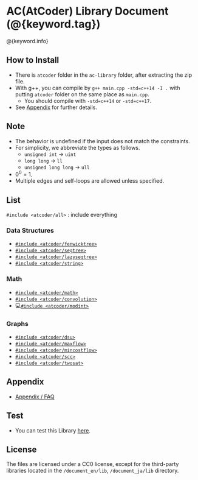 # AC(AtCoder) Library Document (@{keyword.tag})

@{keyword.info}

## How to Install

- There is `atcoder` folder in the `ac-library` folder, after extracting the zip file.
- With g++, you can compile by `g++ main.cpp -std=c++14 -I .` with putting `atcoder` folder on the same place as `main.cpp`.
  - You should compile with `-std=c++14` or `-std=c++17`.
- See [Appendix](./appendix.html) for further details.

## Note

- The behavior is undefined if the input does not match the constraints.
- For simplicity, we abbreviate the types as follows.
  - `unsigned int` → `uint`
  - `long long` → `ll`
  - `unsigned long long` → `ull`
- $0^0=1$.
- Multiple edges and self-loops are allowed unless specified.

## List

`#include <atcoder/all>` : include everything

### Data Structures

- [`#include <atcoder/fenwicktree>`](./fenwicktree.html)
- [`#include <atcoder/segtree>`](./segtree.html)
- [`#include <atcoder/lazysegtree>`](./lazysegtree.html)
- [`#include <atcoder/string>`](./string.html)

### Math

- [`#include <atcoder/math>`](./math.html)
- [`#include <atcoder/convolution>`](./convolution.html)
- 💻[`#include <atcoder/modint>`](./modint.html)

### Graphs

- [`#include <atcoder/dsu>`](./dsu.html)
- [`#include <atcoder/maxflow>`](./maxflow.html)
- [`#include <atcoder/mincostflow>`](./mincostflow.html)
- [`#include <atcoder/scc>`](./scc.html)
- [`#include <atcoder/twosat>`](./twosat.html)

## Appendix

- [Appendix / FAQ](./appendix.html)

## Test

- You can test this Library [here](https://atcoder.jp/contests/practice2?lang=en).


## License

The files are licensed under a CC0 license, except for the third-party libraries located in the `/document_en/lib`, `/document_ja/lib` directory.
